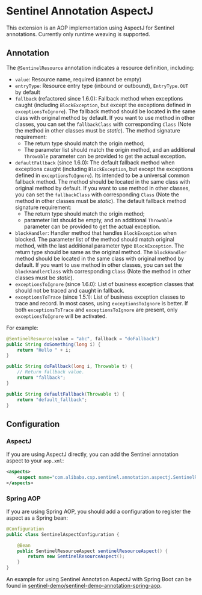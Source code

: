 # Sentinel Annotation AspectJ

This extension is an AOP implementation using AspectJ for Sentinel annotations.
Currently only runtime weaving is supported.

## Annotation

The `@SentinelResource` annotation indicates a resource definition, including:

- `value`: Resource name, required (cannot be empty)
- `entryType`: Resource entry type (inbound or outbound), `EntryType.OUT` by default
- `fallback` (refactored since 1.6.0): Fallback method when exceptions caught (including `BlockException`, but except the exceptions defined in `exceptionsToIgnore`). The fallback method should be located in the same class with original method by default. If you want to use method in other classes, you can set the `fallbackClass` with corresponding `Class` (Note the method in other classes must be *static*). The method signature requirement:
  - The return type should match the origin method;
  - The parameter list should match the origin method, and an additional `Throwable` parameter can be provided to get the actual exception.
- `defaultFallback` (since 1.6.0): The default fallback method when exceptions caught (including `BlockException`, but except the exceptions defined in `exceptionsToIgnore`). Its intended to be a universal common fallback method. The method should be located in the same class with original method by default. If you want to use method in other classes, you can set the `fallbackClass` with corresponding `Class` (Note the method in other classes must be *static*). The default fallback method signature requirement:
  - The return type should match the origin method;
  - parameter list should be empty, and an additional `Throwable` parameter can be provided to get the actual exception.
- `blockHandler`: Handler method that handles `BlockException` when blocked. The parameter list of the method should match original method, with the last additional parameter type `BlockException`. The return type should be same as the original method. The `blockHandler` method should be located in the same class with original method by default. If you want to use method in other classes, you can set the `blockHandlerClass` with corresponding `Class` (Note the method in other classes must be *static*).
- `exceptionsToIgnore` (since 1.6.0): List of business exception classes that should not be traced and caught in fallback.
- `exceptionsToTrace` (since 1.5.1): List of business exception classes to trace and record. In most cases, using `exceptionsToIgnore` is better. If both `exceptionsToTrace` and `exceptionsToIgnore` are present, only `exceptionsToIgnore` will be activated.

For example:

```java
@SentinelResource(value = "abc", fallback = "doFallback")
public String doSomething(long i) {
    return "Hello " + i;
}

public String doFallback(long i, Throwable t) {
    // Return fallback value.
    return "fallback";
}

public String defaultFallback(Throwable t) {
    return "default_fallback";
}
```

## Configuration

### AspectJ

If you are using AspectJ directly, you can add the Sentinel annotation aspect to
your `aop.xml`:

```xml
<aspects>
    <aspect name="com.alibaba.csp.sentinel.annotation.aspectj.SentinelResourceAspect"/>
</aspects>
```

### Spring AOP

If you are using Spring AOP, you should add a configuration to register the aspect
as a Spring bean:

```java
@Configuration
public class SentinelAspectConfiguration {

    @Bean
    public SentinelResourceAspect sentinelResourceAspect() {
        return new SentinelResourceAspect();
    }
}
```

An example for using Sentinel Annotation AspectJ with Spring Boot can be found in [sentinel-demo/sentinel-demo-annotation-spring-aop](https://github.com/alibaba/Sentinel/tree/master/sentinel-demo/sentinel-demo-annotation-spring-aop).
